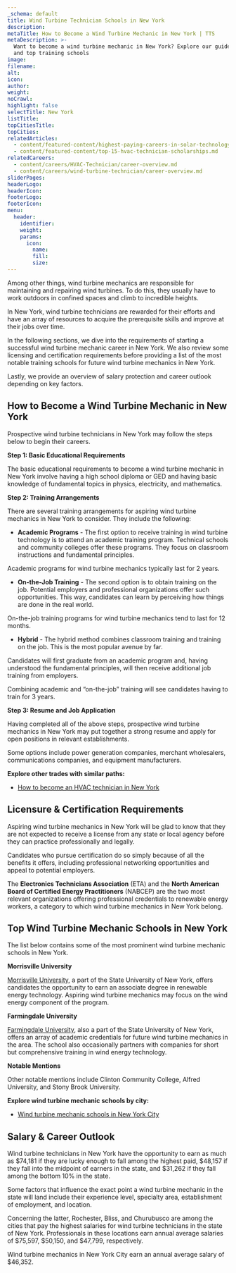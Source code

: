 ```yaml
---
_schema: default
title: Wind Turbine Technician Schools in New York
description:
metaTitle: How to Become a Wind Turbine Mechanic in New York | TTS
metaDescription: >-
  Want to become a wind turbine mechanic in New York? Explore our guide on steps
  and top training schools 
image:
filename:
alt:
icon:
author:
weight:
noCrawl:
highlight: false
selectTitle: New York
listTitle:
topCitiesTitle:
topCities:
relatedArticles:
  - content/featured-content/highest-paying-careers-in-solar-technology.md
  - content/featured-content/top-15-hvac-technician-scholarships.md
relatedCareers:
  - content/careers/HVAC-Technician/career-overview.md
  - content/careers/wind-turbine-technician/career-overview.md
sliderPages:
headerLogo:
headerIcon:
footerLogo:
footerIcon:
menu:
  header:
    identifier:
    weight:
    params:
      icon:
        name:
        fill:
        size:
---
```

Among other things, wind turbine mechanics are responsible for maintaining and repairing wind turbines. To do this, they usually have to work outdoors in confined spaces and climb to incredible heights.

In New York, wind turbine technicians are rewarded for their efforts and have an array of resources to acquire the prerequisite skills and improve at their jobs over time.

In the following sections, we dive into the requirements of starting a successful wind turbine mechanic career in New York. We also review some licensing and certification requirements before providing a list of the most notable training schools for future wind turbine mechanics in New York.

Lastly, we provide an overview of salary protection and career outlook depending on key factors.

## **How to Become a Wind Turbine Mechanic in New York**

Prospective wind turbine technicians in New York may follow the steps below to begin their careers.

**Step 1: Basic Educational Requirements**

The basic educational requirements to become a wind turbine mechanic in New York involve having a high school diploma or GED and having basic knowledge of fundamental topics in physics, electricity, and mathematics.

**Step 2: Training Arrangements**

There are several training arrangements for aspiring wind turbine mechanics in New York to consider. They include the following:

* **Academic Programs** - The first option to receive training in wind turbine technology is to attend an academic training program. Technical schools and community colleges offer these programs. They focus on classroom instructions and fundamental principles.

Academic programs for wind turbine mechanics typically last for 2 years.

* **On-the-Job Training** - The second option is to obtain training on the job. Potential employers and professional organizations offer such opportunities. This way, candidates can learn by perceiving how things are done in the real world.

On-the-job training programs for wind turbine mechanics tend to last for 12 months.

* **Hybrid** - The hybrid method combines classroom training and training on the job. This is the most popular avenue by far.

Candidates will first graduate from an academic program and, having understood the fundamental principles, will then receive additional job training from employers.

Combining academic and “on-the-job” training will see candidates having to train for 3 years.

**Step 3: Resume and Job Application**

Having completed all of the above steps, prospective wind turbine mechanics in New York may put together a strong resume and apply for open positions in relevant establishments.

Some options include power generation companies, merchant wholesalers, communications companies, and equipment manufacturers.

**Explore other trades with similar paths:**

* [How to become an HVAC technician in New York](https://toptradeschools.com/near-you/hvac/new-york)

## **Licensure & Certification Requirements**

Aspiring wind turbine mechanics in New York will be glad to know that they are not expected to receive a license from any state or local agency before they can practice professionally and legally.

Candidates who pursue certification do so simply because of all the benefits it offers, including professional networking opportunities and appeal to potential employers.

The **Electronics Technicians Association** (ETA) and the **North American Board of Certified Energy Practitioners** (NABCEP) are the two most relevant organizations offering professional credentials to renewable energy workers, a category to which wind turbine mechanics in New York belong.

## **Top Wind Turbine Mechanic Schools in New York**

The list below contains some of the most prominent wind turbine mechanic schools in New York.

**Morrisville University**

[Morrisville University](https://www.morrisville.edu/program/renewable-energy-btech), a part of the State University of New York, offers candidates the opportunity to earn an associate degree in renewable energy technology. Aspiring wind turbine mechanics may focus on the wind energy component of the program.

**Farmingdale University**

[Farmingdale University](https://www.farmingdale.edu/resc/wind/), also a part of the State University of New York, offers an array of academic credentials for future wind turbine mechanics in the area. The school also occasionally partners with companies for short but comprehensive training in wind energy technology.

**Notable Mentions**

Other notable mentions include Clinton Community College, Alfred University, and Stony Brook University.

**Explore wind turbine mechanic schools by city:**

* [Wind turbine mechanic schools in New York City](https://toptradeschools.com/near-you/wind-turbine-technician/new-york/new-york-city/)

## **Salary & Career Outlook**

Wind turbine technicians in New York have the opportunity to earn as much as $74,181 if they are lucky enough to fall among the highest paid, $48,157 if they fall into the midpoint of earners in the state, and $31,262 if they fall among the bottom 10% in the state.

Some factors that influence the exact point a wind turbine mechanic in the state will land include their experience level, specialty area, establishment of employment, and location.

Concerning the latter, Rochester, Bliss, and Churubusco are among the cities that pay the highest salaries for wind turbine technicians in the state of New York. Professionals in these locations earn annual average salaries of $75,597, $50,150, and $47,799, respectively.

Wind turbine mechanics in New York City earn an annual average salary of $46,352.